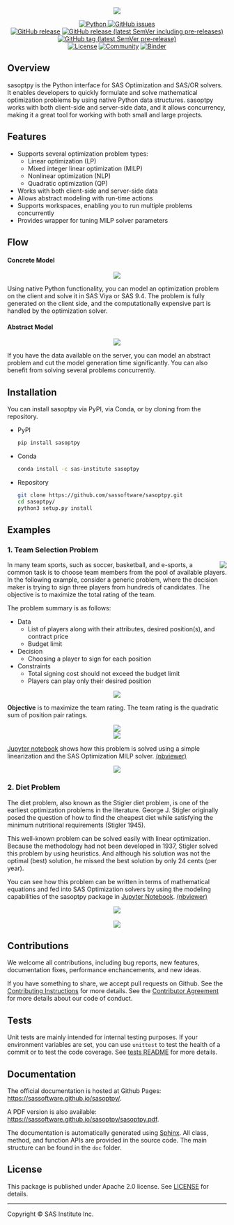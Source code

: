 
<div align="center">
  <img src="img/logo.png">
</div>

<div align="center">

[![Python](https://img.shields.io/badge/python-3.6%2B-blue) ](https://www.python.org/)
[![GitHub issues](https://img.shields.io/github/issues/sassoftware/sasoptpy)](https://github.com/sassoftware/sasoptpy/issues) <br>
[![GitHub release](https://img.shields.io/github/v/release/sassoftware/sasoptpy?label=stable%20release)](https://github.com/sassoftware/sasoptpy/releases)
[![GitHub release (latest SemVer including pre-releases)](https://img.shields.io/github/v/release/sassoftware/sasoptpy?include_prereleases&label=latest%20release)](https://github.com/sassoftware/sasoptpy/releases)
[![GitHub tag (latest SemVer pre-release)](https://img.shields.io/github/v/tag/sassoftware/sasoptpy?include_prereleases&label=latest%20tag)](https://github.com/sassoftware/sasoptpy/tags) <br>
[![License](https://img.shields.io/github/license/sassoftware/sasoptpy)](https://github.com/sassoftware/sasoptpy/blob/master/LICENSE)
[![Community](https://img.shields.io/badge/community-SAS%20Forums-red)](https://communities.sas.com/t5/Mathematical-Optimization/bd-p/operations_research)
[![Binder](https://mybinder.org/badge_logo.svg)](https://mybinder.org/v2/gh/sassoftware/sasoptpy/master)
</div>

## Overview

sasoptpy is the Python interface for SAS Optimization and SAS/OR solvers. It enables developers to quickly formulate and solve mathematical optimization problems by using native Python data structures. sasoptpy works with both client-side and server-side data, and it allows concurrency, making it a great tool for working with both small and large projects.

## Features

- Supports several optimization problem types:
  - Linear optimization (LP)
  - Mixed integer linear optimization (MILP)
  - Nonlinear optimization (NLP)
  - Quadratic optimization (QP)
- Works with both client-side and server-side data
- Allows abstract modeling with run-time actions
- Supports workspaces, enabling you to run multiple problems concurrently
- Provides wrapper for tuning MILP solver parameters

## Flow

#### Concrete Model

<div align="center">
	<img src="img/flow-animation-concrete.gif">
</div>

Using native Python functionality, you can model an optimization problem on the client and solve it in SAS Viya or SAS 9.4.
The problem is fully generated on the client side, and the computationally expensive part is handled by the optimization solver.

#### Abstract Model

<div align="center">
	<img src="img/flow-animation-abstract.gif">
</div>

If you have the data available on the server, you can model an abstract problem and cut the model generation time significantly.
You can also benefit from solving several problems concurrently.

## Installation

You can install sasoptpy via PyPI, via Conda, or by cloning from the repository.

- PyPI

  ``` sh
  pip install sasoptpy
  ```

- Conda

  ``` sh
  conda install -c sas-institute sasoptpy
  ```

- Repository

  ``` sh
  git clone https://github.com/sassoftware/sasoptpy.git
  cd sasoptpy/
  python3 setup.py install
  ```

## Examples

### 1. Team Selection Problem


<a href="#">
<img align="right" src="img/example_main.png">
</a>

In many team sports, such as soccer, basketball, and e-sports, a common task is to choose team members from the pool of available players. In the following example, consider a generic problem, where the decision maker is trying to sign three players from hundreds of candidates. The objective is to maximize the total rating of the team.

The problem summary is as follows:

  - Data
    - List of players along with their attributes, desired position(s), and contract price
    - Budget limit
  - Decision
    - Choosing a player to sign for each position
  - Constraints
    - Total signing cost should not exceed the budget limit
    - Players can play only their desired position

<div align="center">
  <img src="img/squad_problem_table.png">
</div>


**Objective** is to maximize the team rating. The team rating is the quadratic sum of position pair ratings.

<div align="center">
  <img src="img/squad_problem.png">
</div>

<div align="center">
  <img src="img/squad_problem_obj.png">
</div>


[Jupyter notebook](https://github.com/sassoftware/sasoptpy/blob/master/examples/notebooks/TeamSelection.ipynb) shows how this problem is solved using a simple linearization and the SAS Optimization MILP solver. [(nbviewer)](https://nbviewer.jupyter.org/github/sassoftware/sasoptpy/blob/master/examples/notebooks/SquadSelection.ipynb)

<div align="center">
  <a href="https://nbviewer.jupyter.org/github/sassoftware/sasoptpy/blob/master/examples/notebooks/TeamSelection.ipynb">
  <img src="img/squad_example.gif">
  </a>
</div>


### 2. Diet Problem

The diet problem, also known as the Stigler diet problem, is one of the earliest optimization problems in the literature. George J. Stigler originally posed the question of how to find the cheapest diet while satisfying the minimum nutritional requirements (Stigler 1945).

This well-known problem can be solved easily with linear optimization. Because the methodology had not been developed in 1937, Stigler solved this problem by using heuristics. And although his solution was not the optimal (best) solution, he missed the best solution by only 24 cents (per year).

You can see how this problem can be written in terms of mathematical equations and fed into SAS Optimization solvers by using the modeling capabilities of the sasoptpy package in [Jupyter Notebook](https://github.com/sassoftware/sasoptpy/blob/master/examples/notebooks/DietProblem.ipynb). [(nbviewer)](https://nbviewer.jupyter.org/github/sassoftware/sasoptpy/blob/master/examples/notebooks/DietProblem.ipynb)

<div align="center">
  <a href="https://nbviewer.jupyter.org/github/sassoftware/sasoptpy/blob/master/examples/notebooks/DietProblem.ipynb">
  <img src="img/diet_example.gif">
  </a>
</div>

<br>
<div align="center">
  <a href="https://sassoftware.github.io/sasoptpy/examples/examples.html"><img src="img/more_examples.png"></a>
</div>


## Contributions

We welcome all contributions, including bug reports, new features, documentation fixes, performance enchancements, and new ideas.

If you have something to share, we accept pull requests on Github. See the [Contributing Instructions](CONTRIBUTING.md) for more details. See the [Contributor Agreement](ContributorAgreement.txt) for more details about our code of conduct.

## Tests

Unit tests are mainly intended for internal testing purposes. If your environment variables are set, you can use `unittest` to test the health of a commit or to test the code coverage. See [tests README](tests/README.md) for more details.

## Documentation

The official documentation is hosted at Github Pages: https://sassoftware.github.io/sasoptpy/.

A PDF version is also available: https://sassoftware.github.io/sasoptpy/sasoptpy.pdf.

The documentation is automatically generated using [Sphinx](https://www.sphinx-doc.org/en/master/). All class, method, and function APIs are provided in the source code. The main structure can be found in the `doc` folder.

## License

This package is published under Apache 2.0 license. See [LICENSE](LICENSE.md) for details.


---


Copyright © SAS Institute Inc.
